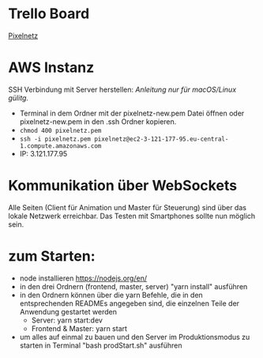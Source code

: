 # Trello Board

[Pixelnetz](https://trello.com/b/mGaOpOxx/pixelnetz)

# AWS Instanz

SSH Verbindung mit Server herstellen:
*Anleitung nur für macOS/Linux gülitg.*
- Terminal in dem Ordner mit der pixelnetz-new.pem Datei öffnen oder pixelnetz-new.pem in den .ssh Ordner kopieren.
- `chmod 400 pixelnetz.pem`
- `ssh -i pixelnetz.pem pixelnetz@ec2-3-121-177-95.eu-central-1.compute.amazonaws.com`
- IP: 3.121.177.95

# Kommunikation über WebSockets
Alle Seiten (Client für Animation und Master für Steuerung) sind über das lokale Netzwerk erreichbar.
Das Testen mit Smartphones sollte nun möglich sein.

# zum Starten:
- node installieren https://nodejs.org/en/
- in den drei Ordnern (frontend, master, server) "yarn install" ausführen
- in den Ordnern können über die yarn Befehle, die in den entsprechenden READMEs angegeben sind, die einzelnen Teile der Anwendung gestartet werden
  - Server: yarn start:dev
  - Frontend & Master: yarn start
- um alles auf einmal zu bauen und den Server im Produktionsmodus zu starten in Terminal "bash prodStart.sh" ausführen
